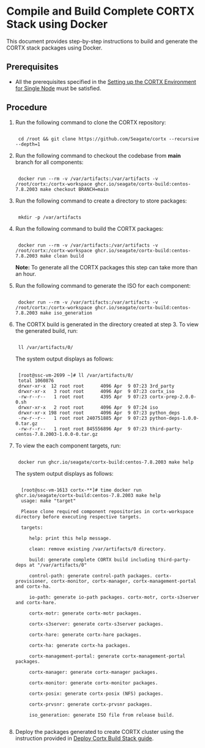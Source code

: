 
# Compile and Build Complete CORTX Stack using Docker

This document provides step-by-step instructions to build and generate the CORTX stack packages using Docker.

## Prerequisites

- All the prerequisites specified in the [Setting up the CORTX Environment for Single Node](Setting-up-the-CORTX-Environment-for-Single-Node) must be satisfied.

## Procedure

1. Run the following command to clone the CORTX repository:

   ```
    
    cd /root && git clone https://github.com/Seagate/cortx --recursive --depth=1
   
   ```

2. Run the following command to checkout the codebase from **main** branch for all components:

   ```
   
    docker run --rm -v /var/artifacts:/var/artifacts -v /root/cortx:/cortx-workspace ghcr.io/seagate/cortx-build:centos-7.8.2003 make checkout BRANCH=main
   
   ```

3. Run the following command to create a directory to store packages:

   ```
   
    mkdir -p /var/artifacts
   
   ```

4. Run the following command to build the CORTX packages:

   ```
   
    docker run --rm -v /var/artifacts:/var/artifacts -v /root/cortx:/cortx-workspace ghcr.io/seagate/cortx-build:centos-7.8.2003 make clean build
   
   ```

    **Note:** To generate all the CORTX packages this step can take more than an hour.

5. Run the following command to generate the ISO for each component:

   ```
   
    docker run --rm -v /var/artifacts:/var/artifacts -v /root/cortx:/cortx-workspace ghcr.io/seagate/cortx-build:centos-7.8.2003 make iso_generation
   
   ```

6. The CORTX build is generated in the directory created at step 3. To view the generated build, run:

   ```
   
    ll /var/artifacts/0/
   
   ```

   The system output displays as follows:

   ```
   
    [root@ssc-vm-2699 ~]# ll /var/artifacts/0/
    total 1060876
    drwxr-xr-x  12 root root      4096 Apr  9 07:23 3rd_party
    drwxr-xr-x   3 root root      4096 Apr  9 07:23 cortx_iso
    -rw-r--r--   1 root root      4395 Apr  9 07:23 cortx-prep-2.0.0-0.sh
    drwxr-xr-x   2 root root      4096 Apr  9 07:24 iso
    drwxr-xr-x 198 root root      4096 Apr  9 07:23 python_deps
    -rw-r--r--   1 root root 240751885 Apr  9 07:23 python-deps-1.0.0-0.tar.gz
    -rw-r--r--   1 root root 845556896 Apr  9 07:23 third-party-centos-7.8.2003-1.0.0-0.tar.gz
   
   ```

7. To view the each component targets, run:

   ```
   
    docker run ghcr.io/seagate/cortx-build:centos-7.8.2003 make help
   
   ```

   The system output displays as follows:

   ```
   
     [root@ssc-vm-1613 cortx-**]# time docker run ghcr.io/seagate/cortx-build:centos-7.8.2003 make help
     usage: make "target"

     Please clone required component repositories in cortx-workspace directory before executing respective targets.

     targets:

        help: print this help message.

        clean: remove existing /var/artifacts/0 directory.

        build: generate complete CORTX build including third-party-deps at "/var/artifacts/0"

        control-path: generate control-path packages. cortx-provisioner, cortx-monitor, cortx-manager, cortx-management-portal and cortx-ha.

        io-path: generate io-path packages. cortx-motr, cortx-s3server and cortx-hare.

        cortx-motr: generate cortx-motr packages.

        cortx-s3server: generate cortx-s3server packages.

        cortx-hare: generate cortx-hare packages.

        cortx-ha: generate cortx-ha packages.

        cortx-management-portal: generate cortx-management-portal packages.

        cortx-manager: generate cortx-manager packages.

        cortx-monitor: generate cortx-monitor packages.

        cortx-posix: generate cortx-posix (NFS) packages.

        cortx-prvsnr: generate cortx-prvsnr packages.

        iso_generation: generate ISO file from release build.
  
   ```

8. Deploy the packages generated to create CORTX cluster using the instruction provided in [Deploy Cortx Build Stack guide](https://github.com/Seagate/cortx/blob/main/doc/ProvisionReleaseBuild.md).
